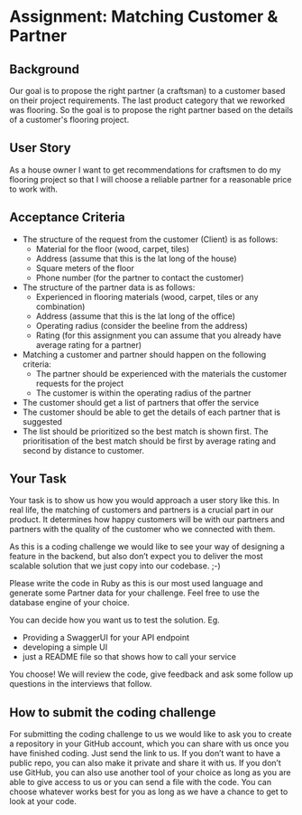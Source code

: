 # Assignment: Matching Customer & Partner

## Background 
Our goal is to propose the right partner (a craftsman) to a customer based on their project
requirements. The last product category that we reworked was flooring. So the goal is to propose the right partner
based on the details of a customer's flooring project.

## User Story

As a house owner I want to get recommendations for craftsmen to do my flooring project so that I will
choose a reliable partner for a reasonable price to work with. 

## Acceptance Criteria

* The structure of the request from the customer (Client) is as follows:
  * Material for the floor (wood, carpet, tiles)
  * Address (assume that this is the lat long of the house)
  * Square meters of the floor
  * Phone number (for the partner to contact the customer)
* The structure of the partner data is as follows:
  * Experienced in flooring materials (wood, carpet, tiles or any combination)
  * Address (assume that this is the lat long of the office)
  * Operating radius (consider the beeline from the address)
  * Rating (for this assignment you can assume that you already have average rating for a partner)
* Matching a customer and partner should happen on the following criteria:
  * The partner should be experienced with the materials the customer requests for the project 
  * The customer is within the operating radius of the partner 
* The customer should get a list of partners that offer the service 
* The customer should be able to get the details of each partner that is suggested 
* The list should be prioritized so the best match is shown first. 
  The prioritisation of the best match should be first by average rating and second by distance to customer.

## Your Task

Your task is to show us how you would approach a user story like this.
In real life, the matching of customers and partners is a crucial part in our product.
It determines how happy customers will be with our partners and 
partners with the quality of the customer who we connected with them.

As this is a coding challenge we would like to see your way of designing a feature in the backend,
but also don’t expect you to deliver the most scalable solution that we just copy into our codebase. ;-)

Please write the code in Ruby as this is our most used language and generate some Partner data for your challenge.
Feel free to use the database engine of your choice. 

You can decide how you want us to test the solution. Eg. 
* Providing a SwaggerUI for your API endpoint
* developing a simple UI
* just a README file so that shows how to call your service

You choose! We will review the code, give feedback and ask some follow up questions in the interviews that follow.

## How to submit the coding challenge

For submitting the coding challenge to us we would like to ask you to create a
repository in your GitHub account, which you can share with us once you have finished coding. Just send the link to us.
If you don’t want to have a public repo, you can also make it private and share it with us.
If you don’t use GitHub, you can also use another tool of your choice as long as you are able to give access to us
or you can send a file with the code. 
You can choose whatever works best for you as long as we have a chance to get to look at your code.
